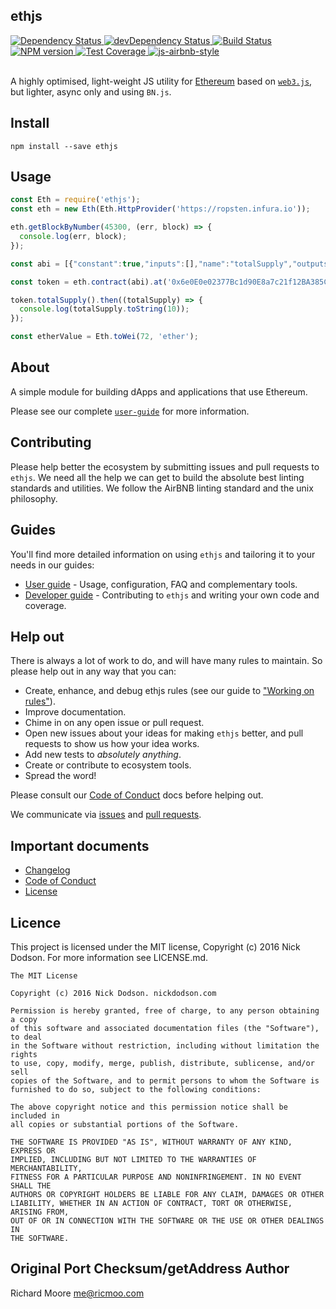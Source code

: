 ## ethjs

<div>
  <!-- Dependency Status -->
  <a href="https://david-dm.org/ethjs/ethjs">
    <img src="https://david-dm.org/ethjs/ethjs.svg"
    alt="Dependency Status" />
  </a>

  <!-- devDependency Status -->
  <a href="https://david-dm.org/ethjs/ethjs#info=devDependencies">
    <img src="https://david-dm.org/ethjs/ethjs/dev-status.svg" alt="devDependency Status" />
  </a>

  <!-- Build Status -->
  <a href="https://travis-ci.org/ethjs/ethjs">
    <img src="https://travis-ci.org/ethjs/ethjs.svg"
    alt="Build Status" />
  </a>

  <!-- NPM Version -->
  <a href="https://www.npmjs.org/package/ethjs">
    <img src="http://img.shields.io/npm/v/ethjs.svg"
    alt="NPM version" />
  </a>

  <!-- Test Coverage -->
  <a href="https://coveralls.io/r/ethjs/ethjs">
    <img src="https://coveralls.io/repos/github/ethjs/ethjs/badge.svg" alt="Test Coverage" />
  </a>

  <!-- Javascript Style -->
  <a href="http://airbnb.io/javascript/">
    <img src="https://img.shields.io/badge/code%20style-airbnb-brightgreen.svg" alt="js-airbnb-style" />
  </a>
</div>

<br />

A highly optimised, light-weight JS utility for [Ethereum](https://www.ethereum.org/) based on [`web3.js`](https://github.com/ethereum/web3.js), but lighter, async only and using `BN.js`.

## Install

```
npm install --save ethjs
```

## Usage

```js
const Eth = require('ethjs');
const eth = new Eth(Eth.HttpProvider('https://ropsten.infura.io'));

eth.getBlockByNumber(45300, (err, block) => {
  console.log(err, block);
});

const abi = [{"constant":true,"inputs":[],"name":"totalSupply","outputs":[{"name":"","type":"uint256"}],"payable":false,"type":"function"}];

const token = eth.contract(abi).at('0x6e0E0e02377Bc1d90E8a7c21f12BA385C2C35f78');

token.totalSupply().then((totalSupply) => {
  console.log(totalSupply.toString(10));
});

const etherValue = Eth.toWei(72, 'ether');
```

## About

A simple module for building dApps and applications that use Ethereum.

Please see our complete [`user-guide`](docs/user-guide.md) for more information.

## Contributing

Please help better the ecosystem by submitting issues and pull requests to `ethjs`. We need all the help we can get to build the absolute best linting standards and utilities. We follow the AirBNB linting standard and the unix philosophy.

## Guides

You'll find more detailed information on using `ethjs` and tailoring it to your needs in our guides:

- [User guide](docs/user-guide.md) - Usage, configuration, FAQ and complementary tools.
- [Developer guide](docs/developer-guide.md) - Contributing to `ethjs` and writing your own code and coverage.

## Help out

There is always a lot of work to do, and will have many rules to maintain. So please help out in any way that you can:

- Create, enhance, and debug ethjs rules (see our guide to ["Working on rules"](./github/CONTRIBUTING.md)).
- Improve documentation.
- Chime in on any open issue or pull request.
- Open new issues about your ideas for making `ethjs` better, and pull requests to show us how your idea works.
- Add new tests to *absolutely anything*.
- Create or contribute to ecosystem tools.
- Spread the word!

Please consult our [Code of Conduct](CODE_OF_CONDUCT.md) docs before helping out.

We communicate via [issues](https://github.com/ethjs/ethjs/issues) and [pull requests](https://github.com/ethjs/ethjs/pulls).

## Important documents

- [Changelog](CHANGELOG.md)
- [Code of Conduct](CODE_OF_CONDUCT.md)
- [License](https://raw.githubusercontent.com/ethjs/ethjs/master/LICENSE)

## Licence

This project is licensed under the MIT license, Copyright (c) 2016 Nick Dodson. For more information see LICENSE.md.

```
The MIT License

Copyright (c) 2016 Nick Dodson. nickdodson.com

Permission is hereby granted, free of charge, to any person obtaining a copy
of this software and associated documentation files (the "Software"), to deal
in the Software without restriction, including without limitation the rights
to use, copy, modify, merge, publish, distribute, sublicense, and/or sell
copies of the Software, and to permit persons to whom the Software is
furnished to do so, subject to the following conditions:

The above copyright notice and this permission notice shall be included in
all copies or substantial portions of the Software.

THE SOFTWARE IS PROVIDED "AS IS", WITHOUT WARRANTY OF ANY KIND, EXPRESS OR
IMPLIED, INCLUDING BUT NOT LIMITED TO THE WARRANTIES OF MERCHANTABILITY,
FITNESS FOR A PARTICULAR PURPOSE AND NONINFRINGEMENT. IN NO EVENT SHALL THE
AUTHORS OR COPYRIGHT HOLDERS BE LIABLE FOR ANY CLAIM, DAMAGES OR OTHER
LIABILITY, WHETHER IN AN ACTION OF CONTRACT, TORT OR OTHERWISE, ARISING FROM,
OUT OF OR IN CONNECTION WITH THE SOFTWARE OR THE USE OR OTHER DEALINGS IN
THE SOFTWARE.
```

## Original Port Checksum/getAddress Author

Richard Moore <me@ricmoo.com>
